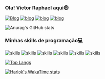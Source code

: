 ### Ola! Victor Raphael aqui😄

[![Blog](https://img.shields.io/badge/WhatsApp-25D366?style=for-the-badge&logo=whatsapp&logoColor=white)](https://wa.me/5531998343108)
[![blog](https://img.shields.io/badge/Instagram-E4405F?style=for-the-badge&logo=instagram&logoColor=white
)](https://www.instagram.com/oo_vitin/)
[![blog](https://img.shields.io/badge/LinkedIn-0077B5?style=for-the-badge&logo=linkedin&logoColor=white
)](https:https://www.linkedin.com/in/victor-raphael-74a96027b)
[![blog](	https://img.shields.io/badge/Telegram-2CA5E0?style=for-the-badge&logo=telegram&logoColor=white)](https://te.me/5531998343108)

![Anurag's GitHub stats](https://github-readme-stats.vercel.app/api?username=Odev-victor&show_icons=true&theme=dark)

### Minhas skills de programação💻

![skills](https://img.shields.io/badge/Python-14354C?style=for-the-badge&logo=python&logoColor=white)
![skills](https://img.shields.io/badge/HTML5-E34F26?style=for-the-badge&logo=html5&logoColor=white)
![skills](https://img.shields.io/badge/CSS3-1572B6?style=for-the-badge&logo=css3&logoColor=white)
![skills](https://img.shields.io/badge/JavaScript-323330?style=for-the-badge&logo=javascript&logoColor=F7DF1E)
![skills](https://img.shields.io/badge/Java-ED8B00?style=for-the-badge&logo=openjdk&logoColor=white)
![skills](https://img.shields.io/badge/MySQL-00000F?style=for-the-badge&logo=mysql&logoColor=white)

[![Top Langs](https://github-readme-stats.vercel.app/api/top-langs/?username=Odev-victor&layout=donut&theme=dark)](https://github.com/anuraghazra/github-readme-stats)

[![Harlok's WakaTime stats](https://github-readme-stats.vercel.app/api/wakatime?username=Odev-victor&theme=dark)](https://github.com/anuraghazra/github-readme-stats)

